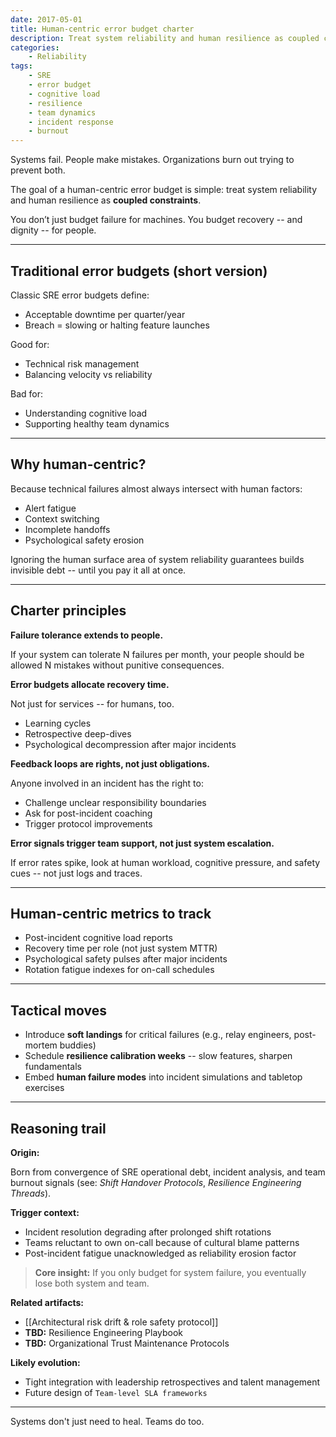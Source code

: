 ```yaml
---
date: 2017-05-01
title: Human-centric error budget charter
description: Treat system reliability and human resilience as coupled constraints - budget for both machine failures and human recovery to prevent burnout and hidden operational debt
categories:
    - Reliability
tags:
    - SRE
    - error budget
    - cognitive load
    - resilience
    - team dynamics
    - incident response
    - burnout
---
```


Systems fail. People make mistakes. Organizations burn out trying to prevent both.

The goal of a human-centric error budget is simple: treat system reliability and human resilience as **coupled constraints**.

You don’t just budget failure for machines.
You budget recovery -- and dignity -- for people.

---

## Traditional error budgets (short version)

Classic SRE error budgets define:

- Acceptable downtime per quarter/year
- Breach = slowing or halting feature launches

Good for:  

- Technical risk management  
- Balancing velocity vs reliability

Bad for:  

- Understanding cognitive load  
- Supporting healthy team dynamics

---

## Why human-centric?

Because technical failures almost always intersect with human factors:

- Alert fatigue
- Context switching
- Incomplete handoffs
- Psychological safety erosion

Ignoring the human surface area of system reliability guarantees builds invisible debt -- until you pay it all at once.

---

## Charter principles

**Failure tolerance extends to people.**

If your system can tolerate N failures per month, your people should be allowed N mistakes without punitive consequences.

**Error budgets allocate recovery time.**

Not just for services -- for humans, too.

- Learning cycles
- Retrospective deep-dives
- Psychological decompression after major incidents

**Feedback loops are rights, not just obligations.**

Anyone involved in an incident has the right to:

- Challenge unclear responsibility boundaries
- Ask for post-incident coaching
- Trigger protocol improvements

**Error signals trigger team support, not just system escalation.**

If error rates spike, look at human workload, cognitive pressure, and safety cues -- not just logs and traces.

---

## Human-centric metrics to track

- Post-incident cognitive load reports
- Recovery time per role (not just system MTTR)
- Psychological safety pulses after major incidents
- Rotation fatigue indexes for on-call schedules

---

## Tactical moves

- Introduce **soft landings** for critical failures (e.g., relay engineers, post-mortem buddies)
- Schedule **resilience calibration weeks** -- slow features, sharpen fundamentals
- Embed **human failure modes** into incident simulations and tabletop exercises

---

## Reasoning trail

**Origin:**

Born from convergence of SRE operational debt, incident analysis, and team burnout signals (see: *Shift Handover Protocols*, *Resilience Engineering Threads*).

**Trigger context:**

- Incident resolution degrading after prolonged shift rotations
- Teams reluctant to own on-call because of cultural blame patterns
- Post-incident fatigue unacknowledged as reliability erosion factor

> **Core insight:** If you only budget for system failure, you eventually lose both system and team.

**Related artifacts:**

- [[Architectural risk drift & role safety protocol]]
- **TBD:** Resilience Engineering Playbook
- **TBD:** Organizational Trust Maintenance Protocols

**Likely evolution:**

- Tight integration with leadership retrospectives and talent management  
- Future design of `Team-level SLA frameworks`

---

Systems don't just need to heal. Teams do too.
